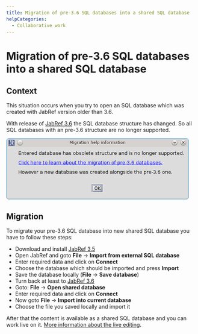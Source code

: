 ```yaml
---
title: Migration of pre-3.6 SQL databases into a shared SQL database
helpCategories:
  - Collaborative work
---
```


# Migration of pre-3.6 SQL databases into a shared SQL database

## Context

This situation occurs when you try to open an SQL database which was created with JabRef version older than 3.6.

With release of [JabRef 3.6](https://github.com/JabRef/jabref/releases/tag/v3.6) the SQL database structure has changed. So all SQL databases with an pre-3.6 structure are no longer supported.

![Screenshot of migration popup](../../.gitbook/assets/migrate-pre-3.6-db.png)

## Migration

To migrate your pre-3.6 SQL database into new shared SQL database you have to follow these steps:

* Download and install [JabRef 3.5](https://github.com/JabRef/jabref/releases/tag/v3.5)
* Open JabRef and goto **File** -&gt; **Import from external SQL database**
* Enter required data and click on **Connect**
* Choose the database which should be imported and press **Import**
* Save the database locally \(**File** -&gt; **Save database**\)
* Turn back at least to [JabRef 3.6](https://github.com/JabRef/jabref/releases/tag/v3.6)
* Goto: **File** -&gt; **Open shared database**
* Enter required data and click on **Connect**
* Now goto **File** -&gt; **Import into current database**
* Choose the file you saved locally and import it

After that the content is available as a shared SQL database and you can work live on it. [More information about the live editing](https://github.com/JabRef/help.jabref.org/tree/1f58696d9081b60bf60823090c7594d67d7f5295/en/SQLDatabase/README.md).


